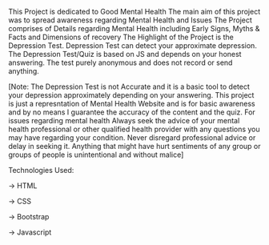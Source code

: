 This Project is dedicated to Good Mental Health
The main aim of this project was to spread awareness regarding Mental Health and Issues
The Project comprises of Details regarding Mental Health including Early Signs, Myths & Facts and Dimensions of recovery
The Highlight of the Project is the Depression Test.
Depression Test can detect your approximate depression.
The Depression Test/Quiz is based on JS and depends on your honest answering.
The test purely anonymous and does not record or send anything.


[Note: The Depression Test is not Accurate and it is a basic tool to detect your depression approximately depending on your answering. This project is just a represntation of Mental Health Website 
and is for basic awareness and by no means I guarantee the accuracy of the content and the quiz. For issues regarding mental health Always seek the advice of your mental health professional or other 
qualified health provider with any questions you may have regarding your condition. Never disregard professional advice or delay in seeking it. Anything that might have hurt sentiments of any group or groups of people is unintentional and without malice]

Technologies Used:

-> HTML

-> CSS

-> Bootstrap

-> Javascript

